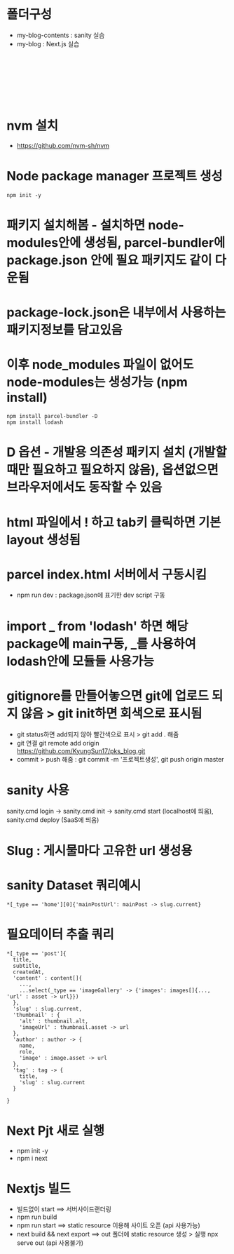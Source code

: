 # 폴더구성
- my-blog-contents : sanity 실습
- my-blog : Next.js 실습

<br><br><br><br><br><br>


# nvm 설치
- https://github.com/nvm-sh/nvm



# Node package manager 프로젝트 생성
```
npm init -y
```

# 패키지 설치해봄 - 설치하면 node-modules안에 생성됨, parcel-bundler에 package.json 안에 필요 패키지도 같이 다운됨
# package-lock.json은 내부에서 사용하는 패키지정보를 담고있음
# 이후 node_modules 파일이 없어도 node-modules는 생성가능 (npm install)
```
npm install parcel-bundler -D
npm install lodash
```

# D 옵션 - 개발용 의존성 패키지 설치 (개발할때만 필요하고 필요하지 않음), 옵션없으면 브라우저에서도 동작할 수 있음

# html 파일에서 ! 하고 tab키 클릭하면 기본 layout 생성됨
 
# parcel index.html 서버에서 구동시킴
- npm run dev : package.json에 표기한 dev script 구동

# import _ from 'lodash' 하면 해당 package에 main구동, _를 사용하여 lodash안에 모듈들 사용가능

# gitignore를 만들어놓으면 git에 업로드 되지 않음 > git init하면 회색으로 표시됨
- git status하면 add되지 않아 빨간색으로 표시 > git add . 해줌
- git 연결 git remote add origin https://github.com/KyungSun17/pks_blog.git
- commit > push 해줌 : git commit -m '프로젝트생성', git push origin master


# sanity 사용
sanity.cmd login -> sanity.cmd init -> sanity.cmd start (localhost에 띄움), sanity.cmd deploy (SaaS에 띄움)

# Slug : 게시물마다 고유한 url 생성용

# sanity Dataset 쿼리예시
```
*[_type == 'home'][0]{'mainPostUrl': mainPost -> slug.current}
```

# 필요데이터 추출 쿼리
```
*[_type == 'post']{
  title,
  subtitle, 
  createdAt, 
  'content' : content[]{
    ..., 
    ...select(_type == 'imageGallery' -> {'images': images[]{..., 'url' : asset -> url}})
  },
  'slug' : slug.current,
  'thumbnail' : {
    'alt' : thumbnail.alt,
    'imageUrl' : thumbnail.asset -> url
  },
  'author' : author -> {
    name,
    role,
    'image' : image.asset -> url
  },
  'tag' : tag -> {
    title,
    'slug' : slug.current
  }
    
}
```

# Next Pjt 새로 실행
- npm init -y
- npm i next

# Nextjs 빌드
- 빌드없이 start ==> 서버사이드랜더링
- npm run build
- npm run start ==> static resource 이용해 사이트 오픈 (api 사용가능)
- next build && next export ==> out 폴더에 static resource 생성 > 실행 npx serve out (api 사용불가)